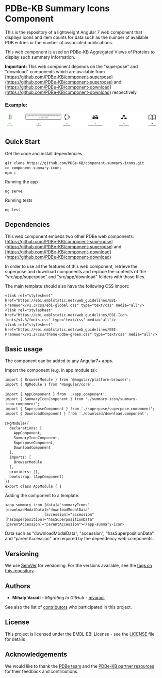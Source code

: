 PDBe-KB Summary Icons Component
=

This is the repository of a lightweight Angular 7 web component that displays icons and item counts for data such as the number of available PDB entries or the number of associated publications.

This web component is used on PDBe-KB Aggregated Views of Proteins to display such summary information.

**Important:** This web component depends on the "superpose" and "download" components which are available from [https://github.com/PDBe-KB/component-superpose](https://github.com/PDBe-KB/component-superpose) and [https://github.com/PDBe-KB/component-download](https://github.com/PDBe-KB/component-download) respectively.

### Example:

<img src="https://raw.githubusercontent.com/PDBe-KB/component-summary-icons/main/pdbe-kb-summary-icons.png">

## Quick Start

Get the code and install dependencies
```
git clone https://github.com/PDBe-KB/component-summary-icons.git
cd component-summary-icons
npm i
```

Running the app
```
ng serve
```

Running tests
```
ng test
```

## Dependencies

This web component embeds two other PDBe web components: [https://github.com/PDBe-KB/component-superpose](https://github.com/PDBe-KB/component-superpose) and [https://github.com/PDBe-KB/component-download](https://github.com/PDBe-KB/component-download)

In order to use all the features of this web component, retrieve the superpose and download components and replace the contents of the "src/app/superpose" and "src/app/download" folders with those files.

The main template should also have the following CSS import:
```angular2html
<link rel="stylesheet" href="https://ebi.emblstatic.net/web_guidelines/EBI-Framework/v1.3/css/ebi-global.css" type="text/css" media="all"/>
<link rel="stylesheet" href="https://ebi.emblstatic.net/web_guidelines/EBI-Icon-fonts/v1.3/fonts.css" type="text/css" media="all"/>
<link rel="stylesheet" href="https://ebi.emblstatic.net/web_guidelines/EBI-Framework/v1.3/css/theme-pdbe-green.css" type="text/css" media="all"/>
```

## Basic usage

The component can be added to any Angular7+ apps.

Import the component (e.g. in app.module.ts):
```
import { BrowserModule } from '@angular/platform-browser';
import { NgModule } from '@angular/core';

import { AppComponent } from './app.component';
import { SummaryIconComponent } from './summary-icon/summary-icon.component';
import { SuperposeComponent } from './superpose/superpose.component';
import { DownloadComponent } from './download/download.component';

@NgModule({
  declarations: [
    AppComponent,
    SummaryIconComponent,
    SuperposeComponent,
    DownloadComponent
  ],
  imports: [
    BrowserModule
  ],
  providers: [],
  bootstrap: [AppComponent]
})
export class AppModule { }

```

Adding the component to a template:
```angular2html
<app-summary-icon [data]="summaryIcons" [downloadModalData]="downloadModalData"
                  [accession]="accession" [hasSuperposition]="hasSuperpositionData" [parentAccession]="parentAccession"></app-summary-icon>
```

Data such as "downloadModalData", "accession", "hasSuperpositionData" and "parentAccession" are required by the dependency web components.

## Versioning

We use [SemVer](http://semver.org/) for versioning. For the versions available, see the [tags on this repository](https://github.com/PDBe-KB/component-summary-icons/tags).

## Authors

* **Mihaly Varadi** - *Migrating to GitHub* - [mvaradi](https://github.com/mvaradi)

See also the list of [contributors](https://github.com/PDBe-KB/component-summary-icons/contributors) who participated in this project.

## License

This project is licensed under the EMBL-EBI License - see the [LICENSE](LICENSE) file for details

## Acknowledgements

We would like to thank the [PDBe team](https://www.pdbe.org) and the [PDBe-KB partner resources](https://github.com/PDBe-KB/pdbe-kb-manual/wiki/PDBe-KB-Annotations) for their feedback and contributions.
